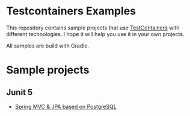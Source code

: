 # Testcontainers Examples

This repository contains sample projects
that use [TestContainers](https://www.testcontainers.org/)
with different technologies. 
I hope it will help you use it in your own projects.

All samples are build with Gradle.

# Sample projects

## Junit 5

- [Spring MVC & JPA based on PostgreSQL](./spring-junit5)
